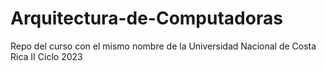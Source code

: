 # Arquitectura-de-Computadoras
Repo del curso con el mismo nombre de la Universidad Nacional de Costa Rica II Ciclo 2023
